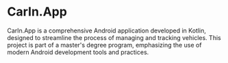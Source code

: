 # CarIn.App
CarIn.App is a comprehensive Android application developed in Kotlin, designed to streamline the process of managing and tracking vehicles. This project is part of a master's degree program, emphasizing the use of modern Android development tools and practices.
